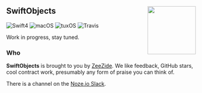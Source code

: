 <h2>SwiftObjects
  <img src="http://zeezide.com/img/SoElementIcon.svg"
       align="right" width="128" height="128" />
</h2>

![Swift4](https://img.shields.io/badge/swift-4-blue.svg)
![macOS](https://img.shields.io/badge/os-macOS-green.svg?style=flat)
![tuxOS](https://img.shields.io/badge/os-tuxOS-green.svg?style=flat)
![Travis](https://travis-ci.org/SwiftObjects/SwiftObjects.svg?branch=develop)

Work in progress, stay tuned.

### Who

**SwiftObjects** is brought to you by
[ZeeZide](http://zeezide.de).
We like feedback, GitHub stars, cool contract work,
presumably any form of praise you can think of.

There is a channel on the [Noze.io Slack](http://slack.noze.io).

